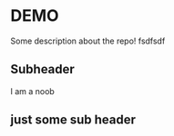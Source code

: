 # DEMO

Some description about the repo!
fsdfsdf

## Subheader

I am a noob

## just some sub header